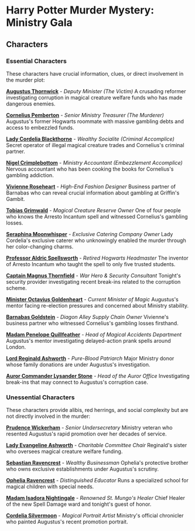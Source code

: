 # Harry Potter Murder Mystery: Ministry Gala

## Characters

### Essential Characters

These characters have crucial information, clues, or direct involvement in the murder plot:

**[Augustus Thornwick](./characters/augustus-thornwick.md)** - *Deputy Minister (The Victim)*
A crusading reformer investigating corruption in magical creature welfare funds who has made dangerous enemies.

**[Cornelius Pemberton](./characters/cornelius-pemberton.md)** - *Senior Ministry Treasurer (The Murderer)*
Augustus's former Hogwarts roommate with massive gambling debts and access to embezzled funds.

**[Lady Cordelia Blackthorne](./characters/lady-cordelia-blackthorne.md)** - *Wealthy Socialite (Criminal Accomplice)*
Secret operator of illegal magical creature trades and Cornelius's criminal partner.

**[Nigel Crimplebottom](./characters/nigel-crimplebottom.md)** - *Ministry Accountant (Embezzlement Accomplice)*
Nervous accountant who has been cooking the books for Cornelius's gambling addiction.

**[Vivienne Roseheart](./characters/vivienne-roseheart.md)** - *High-End Fashion Designer*
Business partner of Barnabas who can reveal crucial information about gambling at Griffin's Gambit.

**[Tobias Grimwald](./characters/tobias-grimwald.md)** - *Magical Creature Reserve Owner*
One of four people who knows the Arresto Incantum spell and witnessed Cornelius's gambling losses.

**[Seraphina Moonwhisper](./characters/seraphina-moonwhisper.md)** - *Exclusive Catering Company Owner*
Lady Cordelia's exclusive caterer who unknowingly enabled the murder through her color-changing charms.

**[Professor Aldric Spellsworth](./characters/professor-aldric-spellsworth.md)** - *Retired Hogwarts Headmaster*
The inventor of Arresto Incantum who taught the spell to only five trusted students.

**[Captain Magnus Thornfield](./characters/captain-magnus-thornfield.md)** - *War Hero & Security Consultant*
Tonight's security provider investigating recent break-ins related to the corruption scheme.

**[Minister Octavius Goldenheart](./characters/minister-octavius-goldenheart.md)** - *Current Minister of Magic*
Augustus's mentor facing re-election pressures and concerned about Ministry stability.

**[Barnabas Goldstein](./characters/barnabas-goldstein.md)** - *Diagon Alley Supply Chain Owner*
Vivienne's business partner who witnessed Cornelius's gambling losses firsthand.

**[Madam Penelope Quillfeather](./characters/penelope-quillfeather.md)** - *Head of Magical Accidents Department*
Augustus's mentor investigating delayed-action prank spells around London.


**[Lord Reginald Ashworth](./characters/reginald-ashworth.md)** - *Pure-Blood Patriarch*
Major Ministry donor whose family donations are under Augustus's investigation.

**[Auror Commander Lysander Stone](./characters/lysander-stone.md)** - *Head of the Auror Office*
Investigating break-ins that may connect to Augustus's corruption case.

### Unessential Characters

These characters provide alibis, red herrings, and social complexity but are not directly involved in the murder:

**[Prudence Wickerham](./characters/prudence-wickerham.md)** - *Senior Undersecretary*
Ministry veteran who resented Augustus's rapid promotion over her decades of service.

**[Lady Evangeline Ashworth](./characters/lady-evangeline-ashworth.md)** - *Charitable Committee Chair*
Reginald's sister who oversees magical creature welfare funding.

**[Sebastian Ravencrest](./characters/sebastian-ravencrest.md)** - *Wealthy Businessman*
Ophelia's protective brother who owns exclusive establishments under Augustus's scrutiny.

**[Ophelia Ravencrest](./characters/ophelia-ravencrest.md)** - *Distinguished Educator*
Runs a specialized school for magical children with special needs.

**[Madam Isadora Nightingale](./characters/isadora-nightingale.md)** - *Renowned St. Mungo's Healer*
Chief Healer of the new Spell Damage ward and tonight's guest of honor.

**[Cordelia Silvermoon](./characters/cordelia-silvermoon.md)** - *Magical Portrait Artist*
Ministry's official chronicler who painted Augustus's recent promotion portrait.
